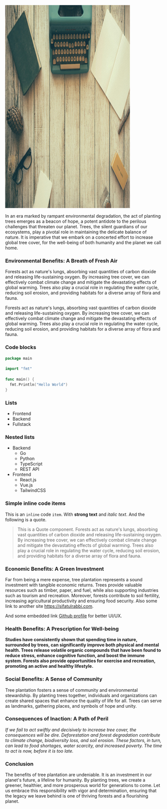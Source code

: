 <img src="https://raw.githubusercontent.com/sifatulrabbi/blogs/main/articles/mock-article-on-tree-plantation/banner.jpg" alt="banner image" height="650px" width="400px" />

In an era marked by rampant environmental degradation, the act of planting trees emerges as a beacon of hope, a potent antidote to the perilous challenges that threaten our planet. Trees, the silent guardians of our ecosystems, play a pivotal role in maintaining the delicate balance of nature. It is imperative that we embark on a concerted effort to increase global tree cover, for the well-being of both humanity and the planet we call home.

### Environmental Benefits: A Breath of Fresh Air

Forests act as nature's lungs, absorbing vast quantities of carbon dioxide and releasing life-sustaining oxygen. By increasing tree cover, we can effectively combat climate change and mitigate the devastating effects of global warming. Trees also play a crucial role in regulating the water cycle, reducing soil erosion, and providing habitats for a diverse array of flora and fauna.

Forests act as nature's lungs, absorbing vast quantities of carbon dioxide and releasing life-sustaining oxygen. By increasing tree cover, we can effectively combat climate change and mitigate the devastating effects of global warming. Trees also play a crucial role in regulating the water cycle, reducing soil erosion, and providing habitats for a diverse array of flora and fauna.

### Code blocks

```go
package main

import "fmt"

func main() {
  fmt.Println("Hello World")
}
```

### Lists

- Frontend
- Backend
- Fullstack

### Nested lists

- Backend
  - Go
  - Python
  - TypeScript
  - REST API
- Frontend
  - React.js
  - Vue.js
  - TailwindCSS

### Simple inline code items

This is an `inline` code `item`. With **strong text** and *italic text*. And the following is a quote.
> This is a Quote component. Forests act as nature's lungs, absorbing vast quantities of carbon dioxide and releasing life-sustaining oxygen. By increasing tree cover, we can effectively combat climate change and mitigate the devastating effects of global warming. Trees also play a crucial role in regulating the water cycle, reducing soil erosion, and providing habitats for a diverse array of flora and fauna.

### Economic Benefits: A Green Investment

Far from being a mere expense, tree plantation represents a sound investment with tangible economic returns. Trees provide valuable resources such as timber, paper, and fuel, while also supporting industries such as tourism and recreation. Moreover, forests contribute to soil fertility, increasing agricultural productivity and ensuring food security. Also some link to another site https://sifatulrabbi.com.

And some embedded link [Github profile](https://github.com/sifatulrabbi) for better UI/UX.

### Health Benefits: A Prescription for Well-being

**Studies have consistently shown that spending time in nature, surrounded by trees, can significantly improve both physical and mental health. Trees release volatile organic compounds that have been found to reduce stress, enhance cognitive function, and boost the immune system. Forests also provide opportunities for exercise and recreation, promoting an active and healthy lifestyle.**

### Social Benefits: A Sense of Community

Tree plantation fosters a sense of community and environmental stewardship. By planting trees together, individuals and organizations can create shared spaces that enhance the quality of life for all. Trees can serve as landmarks, gathering places, and symbols of hope and unity.

### Consequences of Inaction: A Path of Peril

*If we fail to act swiftly and decisively to increase tree cover, the consequences will be dire. Deforestation and forest degradation contribute to climate change, biodiversity loss, and soil erosion. These factors, in turn, can lead to food shortages, water scarcity, and increased poverty. The time to act is now, before it is too late.*

### Conclusion

The benefits of tree plantation are undeniable. It is an investment in our planet's future, a lifeline for humanity. By planting trees, we create a greener, healthier, and more prosperous world for generations to come. Let us embrace this responsibility with vigor and determination, ensuring that the legacy we leave behind is one of thriving forests and a flourishing planet.
